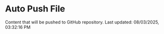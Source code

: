 # Auto Push File

Content that will be pushed to GitHub repository.
Last updated: 08/03/2025, 03:32:16 PM